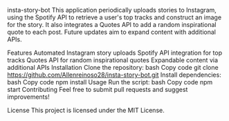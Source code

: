insta-story-bot
This application periodically uploads stories to Instagram, using the Spotify API to retrieve a user's top tracks and construct an image for the story. It also integrates a Quotes API to add a random inspirational quote to each post. Future updates aim to expand content with additional APIs.

Features
Automated Instagram story uploads
Spotify API integration for top tracks
Quotes API for random inspirational quotes
Expandable content via additional APIs
Installation
Clone the repository:
bash
Copy code
git clone https://github.com/Allenreinoso28/insta-story-bot.git
Install dependencies:
bash
Copy code
npm install
Usage
Run the script:
bash
Copy code
npm start
Contributing
Feel free to submit pull requests and suggest improvements!

License
This project is licensed under the MIT License.
